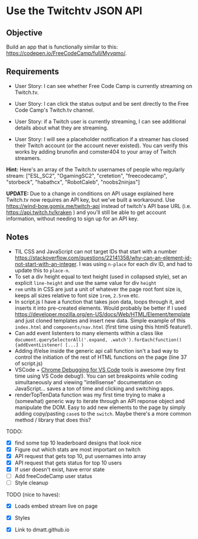 # Use the Twitchtv JSON API

## Objective

Build an app that is functionally similar to this: https://codepen.io/FreeCodeCamp/full/Myvqmo/.

## Requirements

* User Story: I can see whether Free Code Camp is currently streaming on Twitch.tv.

* User Story: I can click the status output and be sent directly to the Free Code Camp's Twitch.tv channel.

* User Story: if a Twitch user is currently streaming, I can see additional details about what they are streaming.

* User Story: I will see a placeholder notification if a streamer has closed their Twitch account (or the account never existed). You can verify this works by adding brunofin and comster404 to your array of Twitch streamers.

**Hint:** Here's an array of the Twitch.tv usernames of people who regularly stream: ["ESL_SC2", "OgamingSC2", "cretetion", "freecodecamp", "storbeck", "habathcx", "RobotCaleb", "noobs2ninjas"]

**UPDATE:** Due to a change in conditions on API usage explained here Twitch.tv now requires an API key, but we've built a workaround. Use https://wind-bow.gomix.me/twitch-api instead of twitch's API base URL (i.e. https://api.twitch.tv/kraken ) and you'll still be able to get account information, without needing to sign up for an API key.

## Notes

- TIL CSS and JavaScript can not target IDs that start with a number https://stackoverflow.com/questions/22141358/why-can-an-element-id-not-start-with-an-integer. I was using `n-place` for each div ID, and had to update this to `place-n`.
- To set a div height equal to text height (used in collapsed style), set an explicit `line-height` and use the same value for div `height`
- `rem` units in CSS are just a unit of whatever the page root font size is, keeps all sizes relative to font size `1rem`, `2.5rem` etc.
- In script.js I have a function that takes json data, loops through it, and inserts it into pre-created elements. Would probably be better if I used https://developer.mozilla.org/en-US/docs/Web/HTML/Element/template and just cloned templates and insert new data. Simple example of this `index.html` and `components/nav.html` (first time using this html5 feature!).
- Can add event listenters to many elements within a class like `document.querySelectorAll('.expand, .watch').forEach(function() {addEventListener( [...] )`
- Adding if/else inside the generic api call function isn't a bad way to control the initiation of the rest of HTML functions on the page (line 37 of script.js)
- VSCode + [Chrome Debugging for VS Code](https://code.visualstudio.com/blogs/2016/02/23/introducing-chrome-debugger-for-vs-code) tools is awesome (my first time using VS Code debug!). You can set breakpoints while coding simultaneously and viewing "intellisense" documentation on JavaScript... saves a ton of time and clicking and switching apps.
- renderTopTenData function was my first time trying to make a (somewhat) generic way to iterate through an API reponse object and manipulate the DOM. Easy to add new elements to the page by simply adding copy/pasting `case`s to the `switch`. Maybe there's a more common method / library that does this?

TODO:

- [X] find some top 10 leaderboard designs that look nice
- [X] Figure out which stats are most important on twitch
- [X] API request that gets top 10, put usernames into array
- [X] API request that gets status for top 10 users
- [X] If user doesn't exist, have error state
- [ ] Add freeCodeCamp user status
- [ ] Style cleanup

TODO (nice to haves):

- [X] Loads embed stream live on page
- [X] Styles
- [X] Link to dmatt.github.io

